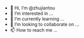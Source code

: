 - 👋 Hi, I’m @zhujiantou
- 👀 I’m interested in ...
- 🌱 I’m currently learning ...
- 💞️ I’m looking to collaborate on ...
- 📫 How to reach me ...

<!---
zhujiantou/zhujiantou is a ✨ special ✨ repository because its `README.md` (this file) appears on your GitHub profile.
You can click the Preview link to take a look at your changes.
--->
